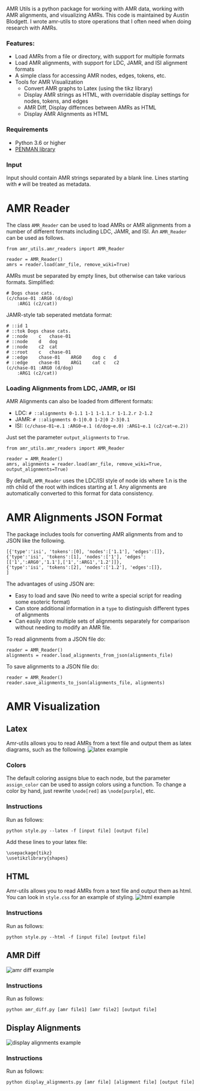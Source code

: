 AMR Utils is a python package for working with AMR data, working with AMR alignments, and visualizing AMRs. This code is maintained by Austin Blodgett. I wrote amr-utils to store operations that I often need when doing research with AMRs. 
### Features:
- Load AMRs from a file or directory, with support for multiple formats
- Load AMR alignments, with support for LDC, JAMR, and ISI alignment formats
- A simple class for accessing AMR nodes, edges, tokens, etc.
- Tools for AMR Visualization
	- Convert AMR graphs to Latex (using the tikz library)
	- Display AMR strings as HTML, with overridable display settings for nodes, tokens, and edges
	- AMR Diff, Display differnces between AMRs as HTML
	- Display AMR Alignments as HTML

### Requirements
- Python 3.6 or higher
- [PENMAN library](https://github.com/goodmami/penman)

### Input
Input should contain AMR strings separated by a blank line. Lines starting with `#` will be treated as metadata.

# AMR Reader
The class `AMR_Reader` can be used to load AMRs or AMR alignments from a number of different formats including LDC, JAMR, and ISI. An `AMR_Reader` can be used as follows.

```
from amr_utils.amr_readers import AMR_Reader

reader = AMR_Reader()
amrs = reader.load(amr_file, remove_wiki=True)
```

AMRs must be separated by empty lines, but otherwise can take various formats.
Simplified:
```
# Dogs chase cats.
(c/chase-01 :ARG0 (d/dog)
	:ARG1 (c2/cat))
```

JAMR-style tab seperated metdata format:

```
# ::id 1
# ::tok Dogs chase cats.
# ::node	c	chase-01
# ::node	d	dog
# ::node	c2	cat
# ::root	c	chase-01
# ::edge	chase-01	ARG0	dog	c	d
# ::edge	chase-01	ARG1	cat	c	c2
(c/chase-01 :ARG0 (d/dog)
	:ARG1 (c2/cat))
```

### Loading Alignments from LDC, JAMR, or ISI
AMR Alignments can also be loaded from different formats:
- LDC:
`# ::alignments 0-1.1 1-1 1-1.1.r 1-1.2.r 2-1.2`
- JAMR:
`# ::alignments 0-1|0.0 1-2|0 2-3|0.1`
- ISI:
`(c/chase-01~e.1 :ARG0~e.1 (d/dog~e.0) :ARG1~e.1 (c2/cat~e.2))`

Just set the parameter `output_alignments` to `True`. 

```
from amr_utils.amr_readers import AMR_Reader

reader = AMR_Reader()
amrs, alignments = reader.load(amr_file, remove_wiki=True, output_alignments=True)
```

By default, `AMR_Reader` uses the LDC/ISI style of node ids where 1.n is the nth child of the root with indices starting at 1. 
Any alignments are automatically converted to this format for data consistency. 

# AMR Alignments JSON Format
The package includes tools for converting AMR alignments from and to JSON like the following.
```
[{'type':'isi', 'tokens':[0], 'nodes':['1.1'], 'edges':[]},
{'type':'isi', 'tokens':[1], 'nodes':['1'], 'edges':[['1',':ARG0','1.1'],['1',':ARG1','1.2']]},
{'type':'isi', 'tokens':[2], 'nodes':['1.2'], 'edges':[]},
]
```

The advantages of using JSON are:
- Easy to load and save (No need to write a special script for reading some esoteric format)
- Can store additional information in a `type` to distinguish different types of alignments
- Can easily store multiple sets of alignments separately for comparison without needing to modify an AMR file. 


To read alignments from a JSON file do:
```
reader = AMR_Reader()
alignments = reader.load_alignments_from_json(alignments_file)
```
To save alignments to a JSON file do:
```
reader = AMR_Reader()
reader.save_alignments_to_json(alignments_file, alignments)
```
# AMR Visualization

## Latex
Amr-utils allows you to read AMRs from a text file and output them as latex diagrams, such as the following.
![latex example](https://github.com/ablodge/amr-utils/blob/master/latex_ex.PNG)

### Colors
The default coloring assigns blue to each node, but the parameter `assign_color` can be used to assign colors using a function. To change a color by hand, just rewrite `\node[red]` as `\node[purple]`, etc.

### Instructions
Run as follows:

`python style.py --latex -f [input file] [output file]`

Add these lines to your latex file:

```
\usepackage{tikz}
\usetikzlibrary{shapes}
```


## HTML
Amr-utils allows you to read AMRs from a text file and output them as html. You can look in `style.css` for an example of styling. 
![html example](https://github.com/ablodge/amr-utils/blob/master/html_ex.PNG)
### Instructions
Run as follows:

`python style.py --html -f [input file] [output file]`



## AMR Diff

![amr diff example](https://github.com/ablodge/amr-utils/blob/master/amr_diff_ex.PNG)
### Instructions
Run as follows:

`python amr_diff.py [amr file1] [amr file2] [output file]`


## Display Alignments

![display alignments example](https://github.com/ablodge/amr-utils/blob/master/display_align_ex.PNG)
### Instructions
Run as follows:

`python display_alignments.py [amr file] [alignment file] [output file]`
